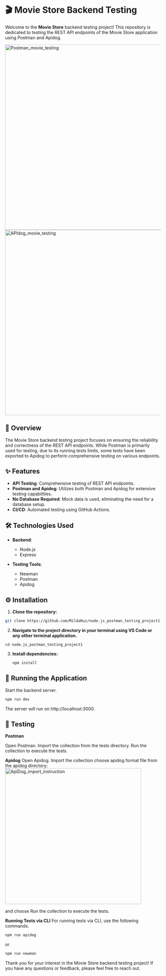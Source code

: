 # 🎬 Movie Store Backend Testing

Welcome to the **Movie Store** backend testing project! This repository is dedicated to testing the REST API endpoints of the Movie Store application using Postman and Apidog.

<img width="600" alt="Postman_movie_testing" src="https://github.com/MildaRuz/node.js_postman_testing_project1/assets/145338483/c078832f-df62-4fa4-b73a-e10d6864289c">

<img width="600" alt="APIdog_movie_testing" src="https://github.com/MildaRuz/node.js_postman_testing_project1/assets/145338483/42a6dc5b-856c-4ed4-8517-a0e9df447e08">

## 📝 Overview

The Movie Store backend testing project focuses on ensuring the reliability and correctness of the REST API endpoints. While Postman is primarily used for testing, due to its running tests limits, some tests have been exported to Apidog to perform comprehensive testing on various endpoints.

## ✨ Features

- **API Testing**: Comprehensive testing of REST API endpoints.
- **Postman and Apidog**: Utilizes both Postman and Apidog for extensive testing capabilities.
- **No Database Required**: Mock data is used, eliminating the need for a database setup.
- **CI/CD**: Automated testing using GitHub Actions.

## 🛠 Technologies Used

- **Backend**:
  - Node.js
  - Express
  
- **Testing Tools**:
  - Newman
  - Postman
  - Apidog

## ⚙️ Installation

1. **Clone the repository:**

```sh
git clone https://github.com/MildaRuz/node.js_postman_testing_project1.git
```

2. **Navigate to the project directory in your terminal using VS Code or any other terminal application.**
```
cd node.js_postman_testing_project1
```

3. **Install dependencies:**
   ```sh
   npm install
   ```

## 🚀 Running the Application

Start the backend server.
```sh
npm run dev
```

The server will run on http://localhost:3000.


## 🧪 Testing
**Postman**

Open Postman.
Import the collection from the tests directory.
Run the collection to execute the tests.

**Apidog**
Open Apidog.
Import the collection choose apidog format file from the apidog directory:
<img width="440" alt="ApiDog_import_instruction" src="https://github.com/MildaRuz/node.js_postman_testing_project1/assets/145338483/8bb0cc0b-fdc8-49b6-b41c-db3218567f4e">

and choose 
Run the collection to execute the tests.

**Running Tests via CLI**
For running tests via CLI, use the following commands.

```sh
npm run apidog
```

or
```sh
npm run newman
```

Thank you for your interest in the Movie Store backend testing project! If you have any questions or feedback, please feel free to reach out.

